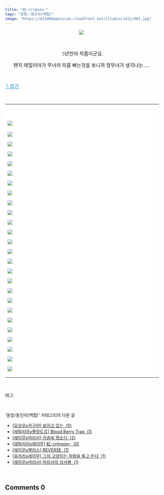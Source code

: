 ```yaml
---
title: "紅-crimson-"
tags: "동방／동인지(백합)"
image: "https://d13d8depeciczd.cloudfront.net/lilybin/1411/001.jpg"
---
```

<div class="article">
<div class="area_view">
<p style="text-align: center"><img src="{{ site.imgserver12 }}/lilybin/1411/001.jpg"/><span style="font-family:굴림; font-size:12pt"> 
</span></p><p> 
 </p><p style="text-align: center"><span style="font-family:굴림; font-size:12pt"> 5년전의 작품이군요.
</span></p><p style="text-align: center"><span style="font-family:굴림; font-size:12pt">왠지 레밀리아가 무녀의 피를 빠는것을 보니까 청무녀가 생각나는..... 
</span></p><p> 
 </p><p><a href="http://blog.naver.com/PostView.nhn?blogId=cjb0236&amp;logNo=150160851809&amp;parentCategoryNo=&amp;categoryNo=41&amp;viewDate=&amp;isShowPopularPosts=false&amp;from=postView"><span style="color:#0482d6; font-family:굴림; font-size:12pt; text-decoration:underline">└ 접기</span></a><span style="font-family:굴림; font-size:12pt">
</span></p><p style="text-align: justify; background: white"> 
 </p><div><table border="0" style="border-collapse:collapse; background: white"><colgroup><col style="width:863px"/></colgroup><tbody valign="top"><tr><td valign="middle"><p style="text-align: justify"> 
 </p><p style="text-align: justify"><img src="{{ site.imgserver12 }}/lilybin/1411/002.jpg"/><span style="color:#557a74; font-family:돋움; font-size:10pt"><br/><br/><img src="{{ site.imgserver12 }}/lilybin/1411/003.jpg"/><br/><br/><img src="{{ site.imgserver12 }}/lilybin/1411/004.jpg"/><br/><br/><img src="{{ site.imgserver12 }}/lilybin/1411/005.jpg"/><br/><br/><img src="{{ site.imgserver12 }}/lilybin/1411/006.jpg"/><br/><br/><img src="{{ site.imgserver12 }}/lilybin/1411/007.jpg"/><br/><br/><img src="{{ site.imgserver12 }}/lilybin/1411/008.jpg"/><br/><br/><img src="{{ site.imgserver12 }}/lilybin/1411/009.jpg"/><br/><br/><img src="{{ site.imgserver12 }}/lilybin/1411/010.jpg"/><br/><br/><img src="{{ site.imgserver12 }}/lilybin/1411/011.jpg"/><br/><br/><img src="{{ site.imgserver12 }}/lilybin/1411/012.jpg"/><br/><br/><img src="{{ site.imgserver12 }}/lilybin/1411/013.jpg"/><br/><br/><img src="{{ site.imgserver12 }}/lilybin/1411/014.jpg"/><br/><br/><img src="{{ site.imgserver12 }}/lilybin/1411/015.jpg"/><br/><br/><img src="{{ site.imgserver12 }}/lilybin/1411/016.jpg"/><br/><br/><img src="{{ site.imgserver12 }}/lilybin/1411/017.jpg"/><br/><br/><img src="{{ site.imgserver12 }}/lilybin/1411/018.jpg"/><br/><br/><img src="{{ site.imgserver12 }}/lilybin/1411/019.jpg"/><br/><br/><img src="{{ site.imgserver12 }}/lilybin/1411/020.jpg"/><br/><br/><img src="{{ site.imgserver12 }}/lilybin/1411/021.jpg"/><br/><br/><img src="{{ site.imgserver12 }}/lilybin/1411/022.jpg"/><br/><br/><img src="{{ site.imgserver12 }}/lilybin/1411/023.jpg"/><br/><br/><img src="{{ site.imgserver12 }}/lilybin/1411/024.jpg"/><br/><br/><img src="{{ site.imgserver12 }}/lilybin/1411/025.jpg"/><br/><br/><img src="{{ site.imgserver12 }}/lilybin/1411/026.jpg"/><br/><br/><img src="{{ site.imgserver12 }}/lilybin/1411/027.jpg"/></span></p></td></tr></tbody></table></div>
</div></div><br/>
<div class="tagTrail">
<p>태그: </p>
<ul>
</ul>
</div><br/>
<div class="another">
<p>'동방/동인지(백합)' 카테고리의 다른 글</p>
<ul>
<li><a href="/lilybin_1414">
[모코우x카구야] 보이고 있는  (0)
</a></li>
<li><a href="/lilybin_1413">
[레밀리아x플랑도르] Blood Berry Trap  (1)
</a></li>
<li><a href="/lilybin_1412">
[레이무x마리사] 이슬비 랩소디  (2)
</a></li>
<li><a href="/lilybin_1411">
[레밀리아x레이무] 紅-crimson-  (0)
</a></li>
<li><a href="/lilybin_1410">
[레이무x앨리스] REVERSE  (1)
</a></li>
<li><a href="/lilybin_1409">
[유카리x레이무] 그저 고양이는 허왕을 돌고 돈다  (1)
</a></li>
<li><a href="/lilybin_1408">
[레이무x마리사] 마리사의 상사병  (1)
</a></li>
</ul>
</div><br/>
<div class="comment">
<h2 class="bold">Comments <span id="commentCount1411">0</span></h2>
<div style="clear:both;">
<div id="entry1411Comment" style="display:block">
</div>
</div>
</div><br/>
<br/>
<p id="refer"></p>
<br/>

